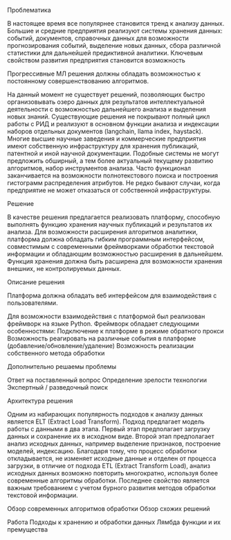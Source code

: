 Проблематика

В настоящее время все популярнее становится тренд к анализу данных. Большие и средние предприятия реализуют системы хранения данных: событий, документов, справочных данных для возможности прогнозирования событий, выделение новых данных, сбора различной статистики для дальнейшей предиктивной аналитики. Ключевым свойством развития предприятия становится возможность

Прогрессивные МЛ решения должны обладать возможностью к постоянному совершенствованию алгоритмов.

На данный момент не существует решений, позволяющих быстро организовывать озеро данных для результатов интеллектуальной деятельности с возможностью дальнейшего анализа и выделения новых знаний. Существующие решения не покрывают полный цикл работы с РИД и реализуют в основном функции анализа и индексации наборов отдельных документов (langchain, llama index, haystack).
Многие высшие научные заведения и коммерческие предприятия имеют собственную инфраструктуру для хранения публикаций, патентной и иной научной документации. Подобные системы не могут предложить обширный, а тем более актуальный текущему развитию алгоритмов, набор инструментов анализа. Часто функционал заканчивается на возможности полнотекстового поиска и построения гистограмм распределения атрибутов. Не редко бывают случаи, когда предприятие не может отказаться от собственной инфраструктуры.


Решение

В качестве решения предлагается реализовать платформу, способную выполнять функцию хранения научных публикаций и результатов их анализа. Для возможности расширения алгоритмов аналитики, платформа должна обладать гибким программным интерфейсом, совместимым с современными фреймворками обработки текстовой информации и обладающим возможностью расширения в дальнейшем. Функция хранения должна быть расширена для возможности хранения внешних, не контролируемых данных.

Описание решения

Платформа должна обладать веб интерфейсом для взаимодействия с пользователями.

Для возможности взаимодействия с платформой был реализован фреймворк на языке Python. Фреймворк обладает следующими особенностями:
Подключение к платформе в режиме обратного прокси
Возможность реагировать на различные события в платформе (добавление/обновление/удаление)
Возможность реализации собственного метода обработки


Дополнительно решаемы проблемы

Ответ на поставленный вопрос 
Определение зрелости технологии
Экспертный / разведочный поиск





Архитектура решения



Одним из набирающих популярность подходов к анализу данных является ELT (Extract Load Transform). Подход предлагает модель работы с данными в два этапа. Первый этап предполагает загрузку данных и сохранение их в исходном виде. Второй этап предполагает анализ исходных данных, например выделение признаков, построение моделей, индексацию. Благодаря тому, что процесс обработки откладывается, не изменяет исходные данные и отделен от процесса загрузки, в отличие от подхода ETL (Extract Transform Load), анализ исходных данных возможно повторить многократно, используя более современные алгоритмы обработки. Последнее свойство является важным требованием с учетом бурного развития методов обработки текстовой информации.

Обзор современных алгоритмов обработки
Обзор схожих решений

Работа
Подходы к хранению и обработки данных
Лямбда функции и их премущества

